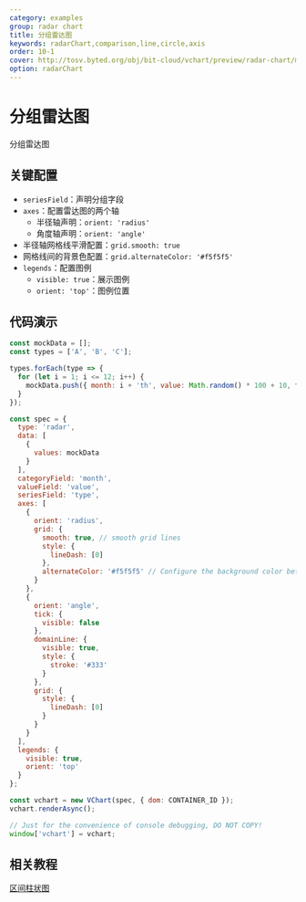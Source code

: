 ```yaml
---
category: examples
group: radar chart
title: 分组雷达图
keywords: radarChart,comparison,line,circle,axis
order: 10-1
cover: http://tosv.byted.org/obj/bit-cloud/vchart/preview/radar-chart/multiple-radar.png
option: radarChart
---
```


# 分组雷达图

分组雷达图

## 关键配置

- `seriesField`：声明分组字段
- `axes`：配置雷达图的两个轴
  - 半径轴声明：`orient: 'radius'`
  - 角度轴声明：`orient: 'angle'`
- 半径轴网格线平滑配置：`grid.smooth: true`
- 网格线间的背景色配置：`grid.alternateColor: '#f5f5f5'`
- `legends`：配置图例
  - `visible: true`：展示图例
  - `orient: 'top'`：图例位置

## 代码演示

```javascript livedemo
const mockData = [];
const types = ['A', 'B', 'C'];

types.forEach(type => {
  for (let i = 1; i <= 12; i++) {
    mockData.push({ month: i + 'th', value: Math.random() * 100 + 10, type });
  }
});

const spec = {
  type: 'radar',
  data: [
    {
      values: mockData
    }
  ],
  categoryField: 'month',
  valueField: 'value',
  seriesField: 'type',
  axes: [
    {
      orient: 'radius',
      grid: {
        smooth: true, // smooth grid lines
        style: {
          lineDash: [0]
        },
        alternateColor: '#f5f5f5' // Configure the background color between grid lines
      }
    },
    {
      orient: 'angle',
      tick: {
        visible: false
      },
      domainLine: {
        visible: true,
        style: {
          stroke: '#333'
        }
      },
      grid: {
        style: {
          lineDash: [0]
        }
      }
    }
  ],
  legends: {
    visible: true,
    orient: 'top'
  }
};

const vchart = new VChart(spec, { dom: CONTAINER_ID });
vchart.renderAsync();

// Just for the convenience of console debugging, DO NOT COPY!
window['vchart'] = vchart;
```

## 相关教程

[区间柱状图](link)
